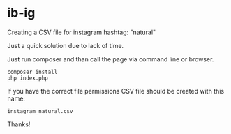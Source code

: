 # ib-ig

Creating a CSV file for instagram hashtag: "natural"

Just a quick solution due to lack of time.

Just run composer and than call the page via command line or browser.
```
composer install
php index.php
```
If you have the correct file permissions CSV file should be created with this name:
```
instagram_natural.csv
```
Thanks!
